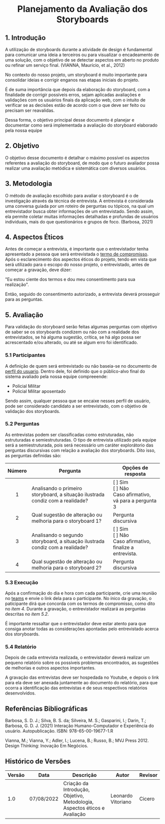 # <center> Planejamento da Avaliação dos Storyboards


## 1. Introdução

A utilização de storyboards durante a atividade de design é fundamental para comunicar uma ideia a terceiros ou para visualizar o encadeamento de uma solução, com o objetivo de se detectar aspectos em aberto no produto ou refinar um serviço final. (VIANNA, Maurício, et al., 2012)

No contexto do nosso projeto, um storyboard é muito importante para consolidar ideias e corrigir enganos nas etapas iniciais do projeto.

É de suma importância que depois da elaboração do storyboard, com a finalidade de corrigir possíveis erros, 
sejam aplicadas avaliações e validações com os usuários finais da aplicação web, com o intuito de verificar se as decisões estão de acordo com o que deve ser feito ou precisam ser reavalidas.

Dessa forma, o objetivo principal desse documento é planejar e documentar como será implementada a avaliação do storyboard elaborado pela nossa equipe


## 2. Objetivo

O objetivo desse documento é detalhar o máximo possível os aspectos referentes a avaliação do storyboard, de modo que o futuro avaliador possa realizar uma avaliação metódica e sistemática com diversos usuários.

## 3. Metodologia

O método de avaliação escolhido para avaliar o storyboard é o de investigação através da técnica de entrevista.
A entrevista é considerada uma conversa guiada por um roteiro de perguntas ou tópicos, na qual um entrevistador busca obter informações de um entrevistado. Sendo assim, ela permite coletar muitas informações detalhadas e profundas de usuários individuais, mais do que questionários e grupos de foco. (Barbosa, 2021)

## 4. Aspectos Éticos 

Antes de começar a entrevista, é importante que o entrevistador tenha apresentado a pessoa que será entrevistada o <a href="https://interacao-humano-computador.github.io/2022.1-PMDF/#/analise_de_requisitos/aspectos_eticos">termo de compromisso</a>. Após o esclarecimento dos aspectos éticos do projeto, tendo em vista que será utilizado para o escopo do nosso projeto, o entrevistado, antes de começar a gravação, deve dizer:

"Eu estou ciente dos termos e dou meu consentimento para sua realização".

Então, seguido do consentimento autorizado, a entrevista deverá prosseguir para as perguntas.

## 5. Avaliação

Para validação do storyboard serão feitas algumas perguntas com objetivo de saber se os storyboards condizem ou não com a realidade dos entrevistados, se há alguma sugestão, crítica, se há algo possa ser acrescentado e/ou alterado, ou até se algum erro foi identificado.

### 5.1 Participantes

A definição de quem será entrevistado ou não baseia-se no documento de <a href="https://interacao-humano-computador.github.io/2022.1-PMDF/#/analise_de_requisitos/perfil_do_usuario">perfil do usuario</a>. Dentro dele, foi definido que o público-alvo final do sistema avaliado pela nossa equipe compreeende:

- Policial Militar
- Policial Militar aposentado

Sendo assim, qualquer pessoa que se encaixe nesses perfil de usuário, pode ser considerado candidato a ser entrevistado, com o objetivo de validação dos storyboards.

### 5.2 Perguntas

As entrevistas podem ser classificadas como estruturadas, não estruturadas e semiestruturadas. O tipo de entrevista utilizado pela equipe será a semiestruturada, pois será necessário um caráter explorátorio das perguntas discursivas com relação a avaliação dos storyboards. Dito isso, as perguntas definidas são:

| Número | <center>Pergunta | <center>Opções de resposta |
|:---:|:----------|:-------------------|
| 1 | Analisando o primeiro storyboard, a situação ilustrada condiz com a realidade? | [ ] Sim<br>[ ] Não<br> Caso afirmativo, vá para a pergunta 3 |
| 2 | Qual sugestão de alteração ou melhoria para o storyboard 1? | Pergunta discursiva |
| 3 | Analisando o segundo storyboard,  a situação ilustrada condiz com a realidade? | [ ] Sim<br>[ ] Não<br>  Caso afirmativo, finalize a entrevista. |
| 4 | Qual sugestão de alteração ou melhoria para o storyboard 2? | Pergunta discursiva |

### 5.3 Execução

Após a confirmação do dia e hora com cada participante, crie uma reunião no [teams](https://www.microsoft.com/pt-br/microsoft-teams/group-chat-software) e envie o link dela para o participante. No ínico da gravação, o paticipante dirá que concorda com os termos de compromisso, como dito no *item 4*. Durante a gravação, o entrevistador realizará as perguntas descritas no *item 5.2*. 

É importante ressaltar que o entrevistador deve estar atento para que consiga anotar todas as considerações apontadas pelo entrevistado acerca dos storyboards. 

### 5.4 Relatório

Depois de cada entrevista realizada, o entrevistador deverá realizar um pequeno relatório sobre os possíveis problemas encontrados, as sugestões de melhorias e outros aspectos importantes.

A gravação das entrevistas deve ser hospedada no Youtube, e depois o link para ela deve ser anexada juntamente ao documento do relatório, para que ocorra a identificação das entrevistas e de seus respectivos relatórios desenvolvidos. 


## Referências Bibliográficas

Barbosa, S. D. J.; Silva, B. S. da; Silveira, M. S.; Gasparini, I.; Darin, T.; Barbosa, G. D. J. (2021)
Interação Humano-Computador e Experiência do usuário. Autopublicação. ISBN: 978-65-00-19677-1.R

Vianna, M.; Vianna, Y.; Adler, I.; Lucena, B.; Russo, B.; MVJ Press 2012. Design Thinking: Inovação Em Negócios.

## Histórico de Versões

| Versão | Data        | Descrição                                                                  | Autor                       | Revisor |
|--------|-------------|----------------------------------------------------------------------------|-----------------------------|---------|
| 1.0    | 07/08/2022  | Criação da Introdução, Objetivo, Metodologia, Aspectos éticos e Avaliação  | Leonardo Vitoriano          | Cicero  |

